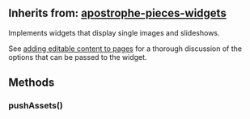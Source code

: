 ## Inherits from: [apostrophe-pieces-widgets](../apostrophe-pieces-widgets/README.md)
Implements widgets that display single images and slideshows.

See [adding editable content to pages](/tutorials/editable-content-on-pages/standard-widgets#apostrophe-images) for a thorough discussion of the options that can be passed to the widget.


## Methods
### pushAssets()

